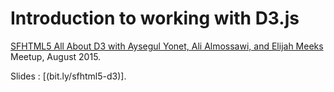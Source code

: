 Introduction to working with D3.js
===============

[SFHTML5 All About D3 with Aysegul Yonet, Ali Almossawi, and Elijah Meeks](http://www.meetup.com/sfhtml5/events/219966838/) Meetup, August 2015.

Slides : [(bit.ly/sfhtml5-d3)].
